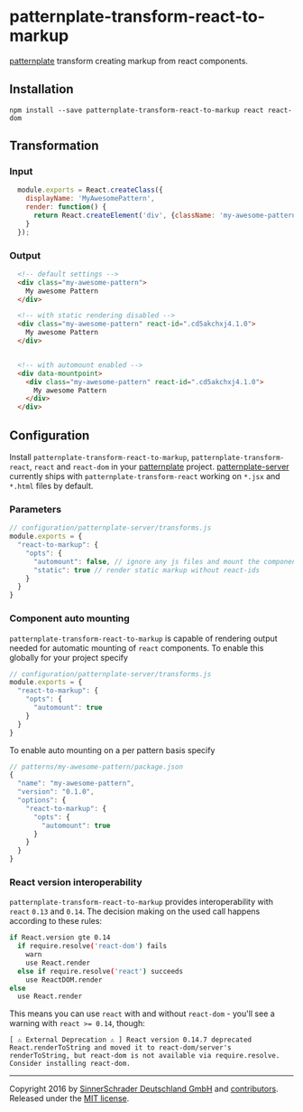 # patternplate-transform-react-to-markup

[patternplate](/sinnerschrader/patternplate)
transform creating markup from react components.

## Installation

```shell
npm install --save patternplate-transform-react-to-markup react react-dom
```

## Transformation

### Input

```js
  module.exports = React.createClass({
    displayName: 'MyAwesomePattern',
    render: function() {
      return React.createElement('div', {className: 'my-awesome-pattern'}, 'My awesome Pattern.');
    }
  });
```

### Output

```html
  <!-- default settings -->
  <div class="my-awesome-pattern">
    My awesome Pattern
  </div>

  <!-- with static rendering disabled -->
  <div class="my-awesome-pattern" react-id=".cd5akchxj4.1.0">
    My awesome Pattern
  </div>


  <!-- with automount enabled -->
  <div data-mountpoint>
    <div class="my-awesome-pattern" react-id=".cd5akchxj4.1.0">
      My awesome Pattern
    </div>
  </div>
```

## Configuration

Install `patternplate-transform-react-to-markup`,
`patternplate-transform-react`, `react` and `react-dom` in your
[patternplate](sinnerschrader/patternplate) project.
[patternplate-server](sinnerschrader/patternplate) currently ships with
`patternplate-transform-react` working on `*.jsx` and `*.html` files by default.

### Parameters

```js
// configuration/patternplate-server/transforms.js
module.exports = {
  "react-to-markup": {
    "opts": {
      "automount": false, // ignore any js files and mount the component as live React component on the frontend, implies static: false
      "static": true // render static markup without react-ids
    }
  }
}
```

### Component auto mounting

`patternplate-transform-react-to-markup` is capable of rendering output needed
for automatic mounting of `react` components.
To enable this globally for your project specify

```js
// configuration/patternplate-server/transforms.js
module.exports = {
  "react-to-markup": {
    "opts": {
      "automount": true
    }
  }
}
```

To enable auto mounting on a per pattern basis specify

```js
// patterns/my-awesome-pattern/package.json
{
  "name": "my-awesome-pattern",
  "version": "0.1.0",
  "options": {
    "react-to-markup": {
      "opts": {
        "automount": true
      }
    }
  }
}
```

### React version interoperability

`patternplate-transform-react-to-markup` provides interoperability
with `react` `0.13` and `0.14`. The decision making on the used call
happens according to these rules:

```bash
if React.version gte 0.14
  if require.resolve('react-dom') fails
    warn
    use React.render
  else if require.resolve('react') succeeds
    use ReactDOM.render
else
  use React.render
```

This means you can use `react` with and without `react-dom` -
you'll see a warning with `react >= 0.14`, though:

```shell
[ ⚠ External Deprecation ⚠ ] React version 0.14.7 deprecated React.renderToString and moved it to react-dom/server's renderToString, but react-dom is not available via require.resolve. Consider installing react-dom.
```

---

Copyright 2016 by
[SinnerSchrader Deutschland GmbH](https://github.com/sinnerschrader) and
[contributors](./graphs/contributors).
Released under the [MIT license]('./license.md').
